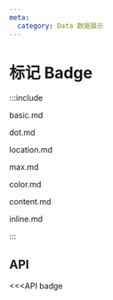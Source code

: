 ```yaml
---
meta:
  category: Data 数据展示
---
```


# 标记 Badge

:::include

basic.md

dot.md

location.md

max.md

color.md

content.md

inline.md

:::

## API

<<<API badge